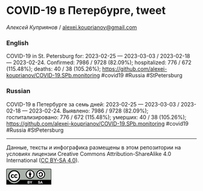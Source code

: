 COVID-19 в Петербурге, tweet
============================

*Алексей Куприянов* /
<a href="mailto:alexei.kouprianov@gmail.com" class="email">alexei.kouprianov@gmail.com</a>

### English

COVID-19 in St. Petersburg for: 2023-02-25 — 2023-03-03 / 2023-02-18 —
2023-02-24. Сonfirmed: 7986 / 9728 (82.09%); hospitalized: 776 / 672
(115.48%); deaths: 40 / 38 (105.26%);
<a href="https://github.com/alexei-kouprianov/COVID-19.SPb.monitoring" class="uri">https://github.com/alexei-kouprianov/COVID-19.SPb.monitoring</a>
\#covid19 \#Russia \#StPetersburg

### Russian

COVID-19 в Петербурге за семь дней: 2023-02-25 — 2023-03-03 / 2023-02-18
— 2023-02-24. Выявлено: 7986 / 9728 (82.09%); госпитализировано: 776 /
672 (115.48%); умерших: 40 / 38 (105.26%);
<a href="https://github.com/alexei-kouprianov/COVID-19.SPb.monitoring" class="uri">https://github.com/alexei-kouprianov/COVID-19.SPb.monitoring</a>
\#covid19 \#Russia \#StPetersburg

------------------------------------------------------------------------

Данные, тексты и инфографика размещены в этом репозитории на условиях
лицензии Creative Commons Attribution-ShareAlike 4.0 International ([CC
BY-SA 4.0](https://creativecommons.org/licenses/by-sa/4.0/)).

![](../misc/CC-BY-SA-icon.png "CC-BY-SA")
